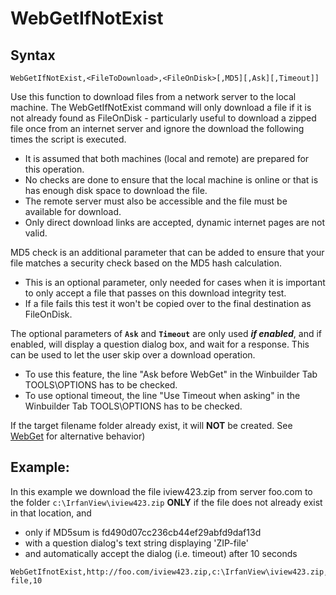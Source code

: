 # WebGetIfNotExist #

## Syntax ##
```
WebGetIfNotExist,<FileToDownload>,<FileOnDisk>[,MD5][,Ask][,Timeout]] 
```

Use this function to download files from a network server to the local machine. The WebGetIfNotExist command will only download a file if it is not already found as FileOnDisk - particularly useful to download a zipped file once from an internet server and ignore the download the following times the script is executed.
  * It is assumed that both machines (local and remote) are prepared for this operation.
  * No checks are done to ensure that the local machine is online or that is has enough disk space to download the file.
  * The remote server must also be accessible and the file must be available for download.
  * Only direct download links are accepted, dynamic internet pages are not valid.

MD5 check is an additional parameter that can be added to ensure that your file matches a security check based on the MD5 hash calculation.
  * This is an optional parameter, only needed for cases when it is important to only accept a file that passes on this download integrity test.
  * If a file fails this test it won't be copied over to the final destination as FileOnDisk.

The optional parameters of **`Ask`** and **`Timeout`** are only used _**if enabled**_, and if enabled, will display a question dialog box, and wait for a response.  This can be used to let the user skip over a download operation.
  * To use this feature, the line "Ask before WebGet" in the Winbuilder Tab TOOLS\OPTIONS has to be checked.
  * To use optional timeout, the line "Use Timeout when asking" in the Winbuilder Tab TOOLS\OPTIONS has to be checked.

If the target filename folder already exist, it will **NOT** be created. See [WebGet](webget.md) for alternative behavior)



## Example: ##

In this example we download the file iview423.zip from server foo.com to the folder `c:\IrfanView\iview423.zip` **ONLY** if the file does not already exist in that location, and
  * only if MD5sum is fd490d07cc236cb44ef29abfd9daf13d
  * with a question dialog's text string displaying 'ZIP-file'
  * and automatically accept the dialog (i.e. timeout) after 10 seconds

```
WebGetIfnotExist,http://foo.com/iview423.zip,c:\IrfanView\iview423.zip,fd490d07cc236cb44ef29abfd9daf13d,ZIP-file,10
```